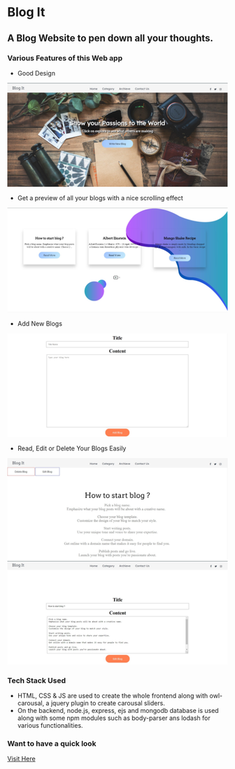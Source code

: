 # Blog It

## A Blog Website to pen down all your thoughts.

### Various Features of this Web app

* Good Design

![Design](https://raw.githubusercontent.com/hritik-agarwal/BlogIt/master/public/Images/projectImage1.jpg)

* Get a preview of all your blogs with a nice scrolling effect

![Blogs](https://raw.githubusercontent.com/hritik-agarwal/BlogIt/master/public/Images/projectImage2.jpg)

* Add New Blogs

![New Blog](https://raw.githubusercontent.com/hritik-agarwal/BlogIt/master/public/Images/projectImage3.jpg)

* Read, Edit or Delete Your Blogs Easily

![Read Edit & Delete](https://raw.githubusercontent.com/hritik-agarwal/BlogIt/master/public/Images/projectImage4.jpg)
![Editing Blogs](https://github.com/hritik-agarwal/BlogIt/blob/master/public/Images/projectImage5.jpg?raw=true)

### Tech Stack Used

* HTML, CSS & JS are used to create the whole frontend along with owl-carousal, a jquery plugin to create carousal sliders.
* On the backend, node.js, express, ejs and mongodb database is used along with some npm modules such as body-parser ans lodash for various functionalities.

### Want to have a quick look
<A href="https://obscure-reaches-98142.herokuapp.com/" target="_blank">Visit Here</a>
